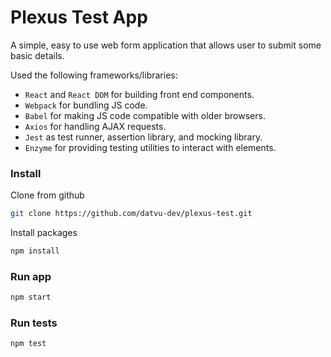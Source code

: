 # Plexus Test App

A simple, easy to use web form application that allows user to submit some basic details.

Used the following frameworks/libraries:
- `React` and `React DOM` for building front end components.
- `Webpack` for bundling JS code.
- `Babel` for making JS code compatible with older browsers.
- `Axios` for handling AJAX requests.
- `Jest` as test runner, assertion library, and mocking library.
- `Enzyme` for providing testing utilities to interact with elements.


### Install

Clone from github
```bash
git clone https://github.com/datvu-dev/plexus-test.git
```

Install packages
```bash
npm install
```

### Run app

```bash
npm start
```

### Run tests

```bash
npm test
```